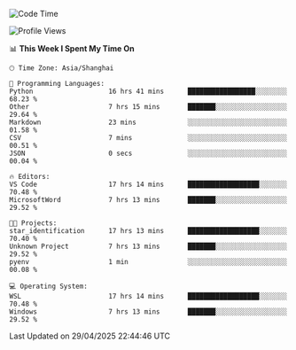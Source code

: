 <!--START_SECTION:waka-->
![Code Time](http://img.shields.io/badge/Code%20Time-2%2C731%20hrs%2047%20mins-blue)

![Profile Views](http://img.shields.io/badge/Profile%20Views-0-blue)

📊 **This Week I Spent My Time On** 

```text
🕑︎ Time Zone: Asia/Shanghai

💬 Programming Languages: 
Python                   16 hrs 41 mins      █████████████████░░░░░░░░   68.23 % 
Other                    7 hrs 15 mins       ███████░░░░░░░░░░░░░░░░░░   29.64 % 
Markdown                 23 mins             ░░░░░░░░░░░░░░░░░░░░░░░░░   01.58 % 
CSV                      7 mins              ░░░░░░░░░░░░░░░░░░░░░░░░░   00.51 % 
JSON                     0 secs              ░░░░░░░░░░░░░░░░░░░░░░░░░   00.04 % 

🔥 Editors: 
VS Code                  17 hrs 14 mins      ██████████████████░░░░░░░   70.48 % 
MicrosoftWord            7 hrs 13 mins       ███████░░░░░░░░░░░░░░░░░░   29.52 % 

🐱‍💻 Projects: 
star_identification      17 hrs 13 mins      ██████████████████░░░░░░░   70.40 % 
Unknown Project          7 hrs 13 mins       ███████░░░░░░░░░░░░░░░░░░   29.52 % 
pyenv                    1 min               ░░░░░░░░░░░░░░░░░░░░░░░░░   00.08 % 

💻 Operating System: 
WSL                      17 hrs 14 mins      ██████████████████░░░░░░░   70.48 % 
Windows                  7 hrs 13 mins       ███████░░░░░░░░░░░░░░░░░░   29.52 % 
```


 Last Updated on 29/04/2025 22:44:46 UTC
<!--END_SECTION:waka-->